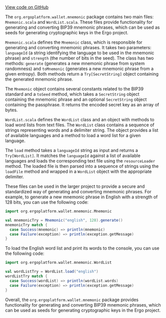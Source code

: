 [View code on GitHub](https://github.com/ergoplatform/ergo/.autodoc/docs/json/ergo-wallet/src/main/scala/org/ergoplatform/wallet/mnemonic)

The `org.ergoplatform.wallet.mnemonic` package contains two main files: `Mnemonic.scala` and `WordList.scala`. These files provide functionality for generating and converting BIP39 mnemonic phrases, which can be used as seeds for generating cryptographic keys in the Ergo project.

`Mnemonic.scala` defines the `Mnemonic` class, which is responsible for generating and converting mnemonic phrases. It takes two parameters: `languageId` (a string identifying the language to be used in the mnemonic phrase) and `strength` (the number of bits in the seed). The class has two methods: `generate` (generates a new mnemonic phrase from system randomness) and `toMnemonic` (generates a new mnemonic phrase from a given entropy). Both methods return a `Try[SecretString]` object containing the generated mnemonic phrase.

The `Mnemonic` object contains several constants related to the BIP39 standard and a `toSeed` method, which takes a `SecretString` object containing the mnemonic phrase and an optional `SecretString` object containing the passphrase. It returns the encoded secret key as an array of bytes.

`WordList.scala` defines the `WordList` class and an object with methods to load word lists from text files. The `WordList` class contains a sequence of strings representing words and a delimiter string. The object provides a list of available languages and a method to load a word list for a given language.

The `load` method takes a `languageId` string as input and returns a `Try[WordList]`. It matches the `languageId` against a list of available languages and loads the corresponding text file using the `resourceLoader` method. The loaded file is then parsed into a sequence of strings using the `loadFile` method and wrapped in a `WordList` object with the appropriate delimiter.

These files can be used in the larger project to provide a secure and standardized way of generating and converting mnemonic phrases. For example, to generate a new mnemonic phrase in English with a strength of 128 bits, you can use the following code:

```scala
import org.ergoplatform.wallet.mnemonic.Mnemonic

val mnemonicTry = Mnemonic("english", 128).generate()
mnemonicTry match {
  case Success(mnemonic) => println(mnemonic)
  case Failure(exception) => println(exception.getMessage)
}
```

To load the English word list and print its words to the console, you can use the following code:

```scala
import org.ergoplatform.wallet.mnemonic.WordList

val wordListTry = WordList.load("english")
wordListTry match {
  case Success(wordList) => println(wordList.words)
  case Failure(exception) => println(exception.getMessage)
}
```

Overall, the `org.ergoplatform.wallet.mnemonic` package provides functionality for generating and converting BIP39 mnemonic phrases, which can be used as seeds for generating cryptographic keys in the Ergo project.
